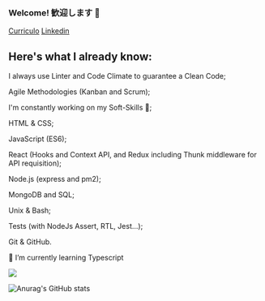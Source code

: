 ### Welcome! 歓迎します 👋

[Curriculo](https://gitconnected.com/matheusjkl1)
[Linkedin](https://www.linkedin.com/in/matheusmendes16/)

## Here's what I already know:
I always use Linter and Code Climate to guarantee a Clean Code;

Agile Methodologies (Kanban and Scrum);

I'm constantly working on my Soft-Skills 🙂;

HTML & CSS;

JavaScript (ES6);

React (Hooks and Context API, and Redux including Thunk middleware for API requisition);

Node.js (express and pm2);

MongoDB and SQL;

Unix & Bash;

Tests (with NodeJs Assert, RTL, Jest...);

Git & GitHub.

:page_with_curl: I’m currently learning Typescript

![](https://github-readme-stats.vercel.app/api/top-langs/?username=matheusjkl1&theme=dark&layout=compact)

![Anurag's GitHub stats](https://github-readme-stats.vercel.app/api?username=matheusjkl1&show_icons=true&theme=dark)


